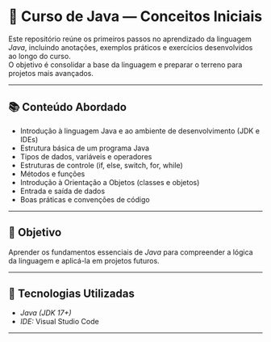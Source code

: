 # 🧠 Curso de Java — Conceitos Iniciais

Este repositório reúne os primeiros passos no aprendizado da linguagem *Java*, incluindo anotações, exemplos práticos e exercícios desenvolvidos ao longo do curso.  
O objetivo é consolidar a base da linguagem e preparar o terreno para projetos mais avançados.

---

## 📚 Conteúdo Abordado

- Introdução à linguagem Java e ao ambiente de desenvolvimento (JDK e IDEs)  
- Estrutura básica de um programa Java  
- Tipos de dados, variáveis e operadores  
- Estruturas de controle (if, else, switch, for, while)  
- Métodos e funções  
- Introdução à Orientação a Objetos (classes e objetos)  
- Entrada e saída de dados  
- Boas práticas e convenções de código  

---

## 🧩 Objetivo

Aprender os fundamentos essenciais de *Java* para compreender a lógica da linguagem e aplicá-la em projetos futuros.

---

## 🚀 Tecnologias Utilizadas

- *Java (JDK 17+)*  
- *IDE:* Visual Studio Code  

---
